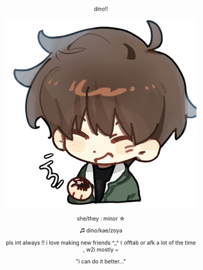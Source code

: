 <p align="center">
</u>dino!!

<p align="center">
<img src="e35957e6327b7f86bce6ef7ab963bc24-removebg-preview.png" alt="Gilyoung">

<p align="center">
she/they : minor ☆
<p align="center">
♫︎ dino/kae/zoya
<p align="center">
pls int always !! i love making new friends ^_^ ꒰ offtab or afk a lot of the time , w2i mostly ~

<p align="center">
"i can do it better..."
